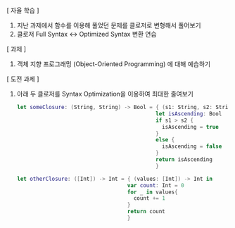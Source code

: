 [ 자율 학습 ]

1. 지난 과제에서 함수를 이용해 풀었던 문제를 클로저로 변형해서 풀어보기
2. 클로저 Full Syntax <-> Optimized Syntax 변환 연습

[ 과제 ]

1. 객체 지향 프로그래밍 (Object-Oriented Programming) 에 대해 예습하기

[ 도전 과제 ]

1. 아래 두 클로저를 Syntax Optimization을 이용하여 최대한 줄여보기 

   ```swift
   let someClosure: (String, String) -> Bool = { (s1: String, s2: String) -> Bool in
                                               let isAscending: Bool
                                               if s1 > s2 {
                                                 isAscending = true
                                               }
                                               else {
                                                 isAscending = false
                                               }
                                               return isAscending
                                               }
   ```

   ```swift
   let otherClosure: ([Int]) -> Int = { (values: [Int]) -> Int in
                                      var count: Int = 0
                                      for _ in values{
                                        count += 1
                                      }
                                      return count
                                      }
   ```